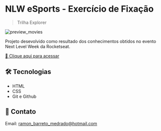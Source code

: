 # NLW eSports - Exercício de Fixação

> Trilha Explorer

![preview_movies](https://user-images.githubusercontent.com/105830248/190930351-58db6383-c20d-406e-802a-ccd1cd7f8402.png)

Projeto desevolvido como resultado dos conhecimentos obtidos no evento Next Level Week da Rocketseat.

[🔗 Clique aqui para acessar](https://ramonbarret.github.io/meus_filmes/)

## 🛠 Tecnologias

- HTML
- CSS
- Git e Github

## 📲 Contato

Email: ramon_barreto_medrado@hotmail.com
